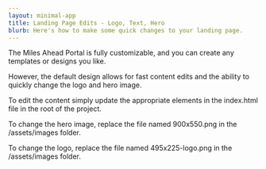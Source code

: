 ```yaml
---
layout: minimal-app
title: Landing Page Edits - Logo, Text, Hero
blurb: Here's how to make some quick changes to your landing page.
---
```


The Miles Ahead Portal is fully customizable, and you can create any templates or designs you like.

However, the default design allows for fast content edits and the ability to quickly change the logo and hero image.

To edit the content simply update the appropriate elements in the index.html file in the root of the project.

To change the hero image, replace the file named 900x550.png in the /assets/images folder.

To change the logo, replace the file named 495x225-logo.png in the /assets/images folder.



